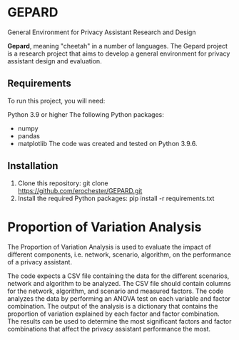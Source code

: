 # GEPARD

General Environment for Privacy Assistant Research and Design

**Gepard**, meaning "cheetah" in a number of languages. The Gepard project is a research project that aims to develop a general environment for privacy assistant design and evaluation.

## Requirements

To run this project, you will need:

Python 3.9 or higher
The following Python packages:
* numpy
* pandas
* matplotlib
The code was created and tested on Python 3.9.6.

## Installation

1) Clone this repository: git clone https://github.com/erochester/GEPARD.git
2) Install the required Python packages: pip install -r requirements.txt

# Proportion of Variation Analysis

The Proportion of Variation Analysis is used to evaluate the impact of different components, i.e. network, scenario, algorithm, on the performance of a privacy assistant. 

The code expects a CSV file containing the data for the different scenarios, network and algorithm to be analyzed. The CSV file should contain columns for the network, algorithm, and scenario and measured factors. The code analyzes the data by performing an ANOVA test on each variable and factor combination. The output of the analysis is a dictionary that contains the proportion of variation explained by each factor and factor combination. The results can be used to determine the most significant factors and factor combinations that affect the privacy assistant performance the most.